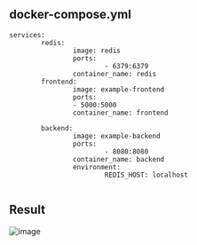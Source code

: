 ## docker-compose.yml

```
services:
        redis:
                image: redis
                ports:
                        - 6379:6379
                container_name: redis
        frontend:
                image: example-frontend
                ports: 
                - 5000:5000
                container_name: frontend 

        backend:
                image: example-backend
                ports:
                        - 8080:8080
                container_name: backend
                environment:
                        REDIS_HOST: localhost
                        
```

## Result

![image](https://user-images.githubusercontent.com/75350516/177491032-c88924f4-58a2-46af-be1f-32c4859aabc2.png)

